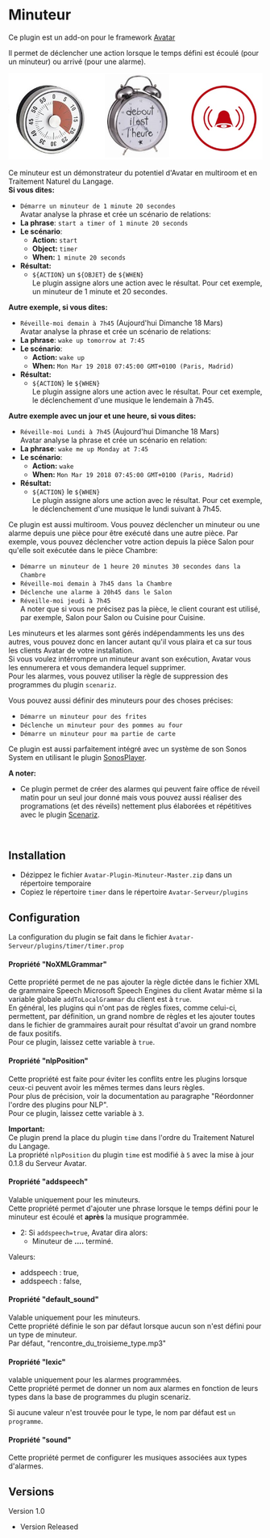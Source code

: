 Minuteur
========

Ce plugin est un add-on pour le framework [Avatar](https://github.com/Spikharpax/Avatar-Serveur)

Il permet de déclencher une action lorsque le temps défini est écoulé (pour un minuteur) ou arrivé (pour une alarme).

![GitHub Logo](/logo/timer.jpg)

Ce minuteur est un démonstrateur du potentiel d'Avatar en multiroom et en Traitement Naturel du Langage.<BR>
**Si vous dites:**<BR>
- `Démarre un minuteur de 1 minute 20 secondes`<BR>
Avatar analyse la phrase et crée un scénario de relations:
- **La phrase**: 	`start a timer of 1 minute 20 seconds`
- **Le scénario**: 	
	- **Action:** `start`
	- **Object:** `timer`
	- **When:**	  `1 minute 20 seconds`
- **Résultat:**
	- `${ACTION}` un `${OBJET}` de `${WHEN}`<BR>
Le plugin assigne alors une action avec le résultat. Pour cet exemple, un minuteur de 1 minute et 20 secondes.

**Autre exemple, si vous dites:**<BR>
- `Réveille-moi demain à 7h45` (Aujourd'hui Dimanche 18 Mars)<BR>
Avatar analyse la phrase et crée un scénario de relations:
- **La phrase**: 	`wake up tomorrow at 7:45`
- **Le scénario**: 	
	- **Action:** `wake up`
	- **When:**	  `Mon Mar 19 2018 07:45:00 GMT+0100 (Paris, Madrid)`
- **Résultat:**
	- `${ACTION}` le `${WHEN}`<BR>
Le plugin assigne alors une action avec le résultat. Pour cet exemple, le déclenchement d'une musique le lendemain à 7h45.

**Autre exemple avec un jour et une heure, si vous dites:**<BR>
- `Réveille-moi Lundi à 7h45` (Aujourd'hui Dimanche 18 Mars)<BR>
Avatar analyse la phrase et crée un scénario en relation:
- **La phrase**: 	`wake me up Monday at 7:45`
- **Le scénario**: 	
	- **Action:** `wake`
	- **When:**	  `Mon Mar 19 2018 07:45:00 GMT+0100 (Paris, Madrid)`
- **Résultat:**
	- `${ACTION}` le `${WHEN}`<BR>
Le plugin assigne alors une action avec le résultat. Pour cet exemple, le déclenchement d'une musique le lundi suivant à 7h45.

Ce plugin est aussi multiroom. Vous pouvez déclencher un minuteur ou une alarme depuis une pièce pour être exécuté dans une autre pièce.
Par exemple, vous pouvez déclencher votre action depuis la pièce Salon pour qu'elle soit exécutée dans le pièce Chambre:
- `Démarre un minuteur de 1 heure 20 minutes 30 secondes dans la Chambre`
- `Réveille-moi demain à 7h45 dans la Chambre`
- `Déclenche une alarme à 20h45 dans le Salon`
- `Réveille-moi jeudi à 7h45`<BR>
A noter que si vous ne précisez pas la pièce, le client courant est utilisé, par exemple, Salon pour Salon ou Cuisine pour Cuisine.

Les minuteurs et les alarmes sont gérés indépendamments les uns des autres, vous pouvez donc en lancer autant qu'il vous plaira et ca sur tous les clients Avatar de votre installation.<BR>
Si vous voulez intérrompre un minuteur avant son exécution, Avatar vous les ennumerera et vous demandera lequel supprimer.<BR>
Pour les alarmes, vous pouvez utiliser la règle de suppression des programmes du plugin `scenariz`.

Vous pouvez aussi définir des minuteurs pour des choses précises:
- `Démarre un minuteur pour des frites`
- `Déclenche un minuteur pour des pommes au four`
- `Démarre un minuteur pour ma partie de carte`

Ce plugin est aussi parfaitement intégré avec un système de son Sonos System en utilisant le plugin [SonosPlayer](https://github.com/Spikharpax/Avatar-Plugin-SonosPlayer).

**A noter:**
- Ce plugin permet de créer des alarmes qui peuvent faire office de réveil matin pour un seul jour donné mais vous pouvez aussi réaliser des programations (et des réveils) nettement plus élaborées et répétitives avec le plugin [Scenariz](https://github.com/Spikharpax/Avatar-Plugin-scenariz).

<BR>

## Installation
- Dézippez le fichier `Avatar-Plugin-Minuteur-Master.zip` dans un répertoire temporaire
- Copiez le répertoire `timer` dans le répertoire `Avatar-Serveur/plugins`


## Configuration
La configuration du plugin se fait dans le fichier `Avatar-Serveur/plugins/timer/timer.prop`

#### Propriété "NoXMLGrammar"
Cette propriété permet de ne pas ajouter la règle dictée dans le fichier XML de grammaire Speech Microsoft Speech Engines du client Avatar même si la variable globale `addToLocalGrammar` du client est à `true`.<BR>
En général, les plugins qui n'ont pas de règles fixes, comme celui-ci, permettent, par définition, un grand nombre de règles et les ajouter toutes dans le fichier de grammaires aurait pour résultat d'avoir un grand nombre de faux positifs.<BR>
Pour ce plugin, laissez cette variable à `true`.

#### Propriété "nlpPosition"
Cette propriété est faite pour éviter les conflits entre les plugins lorsque ceux-ci peuvent avoir les mêmes termes dans leurs règles.<BR>
Pour plus de précision, voir la documentation au paragraphe "Réordonner l'ordre des plugins pour NLP".<BR>
Pour ce plugin, laissez cette variable à `3`.

**Important:** <BR>
Ce plugin prend la place du plugin `time` dans l'ordre du Traitement Naturel du Langage.<BR>
La propriété `nlpPosition` du plugin `time` est modifié à `5` avec la mise à jour 0.1.8 du Serveur Avatar.<BR>


#### Propriété "addspeech"
Valable uniquement pour les minuteurs.<BR>
Cette propriété permet d'ajouter une phrase lorsque le temps défini pour le minuteur est écoulé et **après** la musique programmée.
- 2: Si `addspeech=true`, Avatar dira alors:
	- Minuteur de **....** terminé.

Valeurs:<BR>
- addspeech : true,
- addspeech : false,


#### Propriété "default_sound"
Valable uniquement pour les minuteurs.<BR>
Cette propriété définie le son par défaut lorsque aucun son n'est défini pour un type de minuteur.<BR>
Par défaut, "rencontre_du_troisieme_type.mp3" 


#### Propriété "lexic"
valable uniquement pour les alarmes programmées.<BR>
Cette propriété permet de donner un nom aux alarmes en fonction de leurs types dans la base de programmes du plugin scenariz.<BR>

Si aucune valeur n'est trouvée pour le type, le nom par défaut est `un programme`.
 

#### Propriété "sound"
Cette propriété permet de configurer les musiques associées aux types d'alarmes.<BR>



 
 
 


## Versions
Version 1.0 
- Version Released
